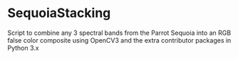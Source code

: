 # SequoiaStacking
Script to combine any 3 spectral bands from the Parrot Sequoia into an RGB false color composite using OpenCV3 and the extra contributor packages in Python 3.x
